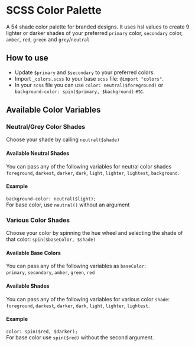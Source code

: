 # SCSS Color Palette
A 54 shade color palette for branded designs. It uses hsl values to create 9 lighter or darker shades of your 
preferred 
`primary` 
color, `secondary` color, `amber`, `red`, `green` and `grey`/`neutral`

## How to use

* Update `$primary` and `$secondary` to your preferred colors.
* Import `_colors.scss` to your base `scss` file: `@import "colors"`.
* In your `scss` file you can use `color: neutral($foreground)` or `background-color: spin($primary, $background)` etc.

## Available Color Variables

### Neutral/Grey Color Shades
Choose your shade by calling `neutral($shade)`
#### Available Neutral Shades
You can pass any of the following variables for neutral color shades <br />
`foreground`, `darkest`, `darker`, `dark`, `light`, `lighter`, `lightest`, `background`. <br />
#### Example
`background-color: neutral($light);` <br />
For base color, use `neutral()` without an argument


### Various Color Shades
Choose your color by spinning the hue wheel and selecting the shade of that color: `spin($baseColor, $shade)`
#### Available Base Colors
You can pass any of the following variables as `baseColor`:<br />
`primary`, `secondary`, `amber`, `green`, `red` <br />

#### Available Shades
You can pass any of the following variables for various color `shade`: <br />
`foreground`, `darkest`, `darker`, `dark`, `light`, `lighter`, `lightest`. <br />
#### Example
`color: spin($red, $darker);` <br />
For base color use `spin($red)` without the second argument.


